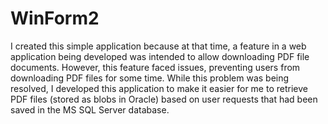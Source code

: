 # WinForm2

I created this simple application because at that time, a feature in a web application being developed was intended to allow downloading PDF file documents.
However, this feature faced issues, preventing users from downloading PDF files for some time. 
While this problem was being resolved, I developed this application to make it easier for me to retrieve PDF files (stored as blobs in Oracle) based on user requests that had been saved in the MS SQL Server database.
